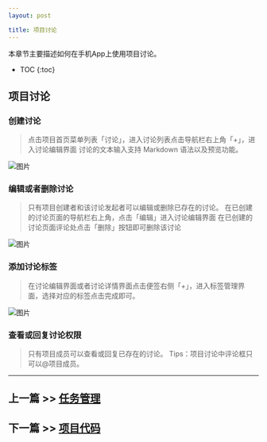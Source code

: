 ```yaml
---
layout: post

title: 项目讨论
---
```


本章节主要描述如何在手机App上使用项目讨论。

* TOC
{:toc}

## 项目讨论 

### 创建讨论

>点击项目首页菜单列表「讨论」，进入讨论列表点击导航栏右上角「+」，进入讨论编辑界面
>讨论的文本输入支持 Markdown 语法以及预览功能。

 ![图片](https://dn-coding-net-production-pp.qbox.me/6273828a-b5cf-43fb-ac20-6f4fe87ed72f.png) 

### 编辑或者删除讨论

>只有项目创建者和该讨论发起者可以编辑或删除已存在的讨论。
>在已创建的讨论页面的导航栏右上角，点击「编辑」进入讨论编辑界面
>在已创建的讨论页面评论处点击「删除」按钮即可删除该讨论 

 ![图片](https://dn-coding-net-production-pp.qbox.me/a4550be7-3fe0-420b-841a-fcfa1ab988ee.png)

### 添加讨论标签

>在讨论编辑界面或者讨论详情界面点击便签右侧「+」，进入标签管理界面，选择对应的标签点击完成即可。


 ![图片](https://dn-coding-net-production-pp.qbox.me/9ddae0ea-bda7-46fb-8eab-35a3b5da50c1.png) 

### 查看或回复讨论权限

>只有项目成员可以查看或回复已存在的讨论。
>Tips：项目讨论中评论框只可以@项目成员。

---

## 上一篇 >> [任务管理](/help/doc/mobile/task.html)

## 下一篇 >> [项目代码](/help/doc/mobile/code.html)